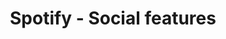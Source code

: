 ---
title: Spotify - Social features
category: UX & UI Design
link: spotifypage.html
link-title: Spotify - New Social features
image-src: assets/img/spotify.png
image-alt: Spotify cover
---